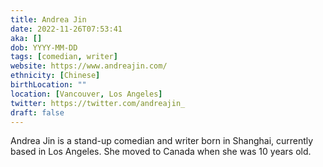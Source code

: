 ```yaml
---
title: Andrea Jin
date: 2022-11-26T07:53:41
aka: []
dob: YYYY-MM-DD
tags: [comedian, writer]
website: https://www.andreajin.com/
ethnicity: [Chinese]
birthLocation: ""
location: [Vancouver, Los Angeles]
twitter: https://twitter.com/andreajin_
draft: false
---
```


Andrea Jin is a stand-up comedian and writer born in Shanghai, currently based
in Los Angeles. She moved to Canada when she was 10 years old.
